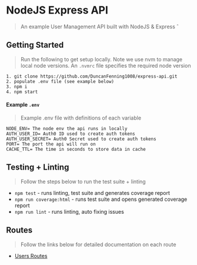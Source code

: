 # NodeJS Express API

> An example User Management API built with NodeJS & Express
ˆ
## Getting Started

> Run the following to get setup locally. Note we use nvm to manage local node versions. An `.nvmrc` file specifies the required node version

```
1. git clone https://github.com/DuncanFenning1008/express-api.git
2. populate .env file (see example below)
3. npm i
4. npm start
```

#### Example `.env`

> Example .env file with definitions of each variable

```
NODE_ENV= The node env the api runs in locally
AUTH_USER_ID= Auth0 ID used to create auth tokens
AUTH_USER_SECRET= Auth0 Secret used to create auth tokens
PORT= The port the api will run on
CACHE_TTL= The time in seconds to store data in cache
```

## Testing + Linting

> Follow the steps below to run the test suite + linting

* `npm test` - runs linting, test suite and generates coverage report
* `npm run coverage:html` - runs test suite and opens generated coverage report
* `npm run lint` - runs linting, auto fixing issues

## Routes

> Follow the links below for detailed documentation on each route

* [Users Routes](./documentation/users.md)